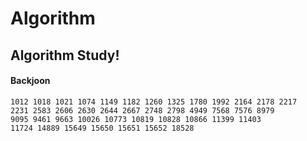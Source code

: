 # Algorithm
## Algorithm Study!
#### Backjoon
    1012 1018 1021 1074 1149 1182 1260 1325 1780 1992 2164 2178 2217 
    2231 2583 2606 2630 2644 2667 2748 2798 4949 7568 7576 8979 
    9095 9461 9663 10026 10773 10819 10828 10866 11399 11403 
    11724 14889 15649 15650 15651 15652 18528
    
